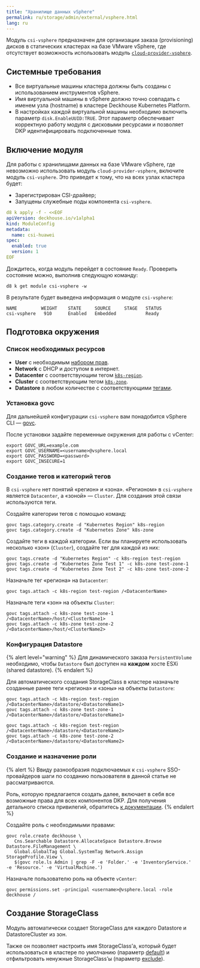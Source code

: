 ```yaml
---
title: "Хранилище данных vSphere"
permalink: ru/storage/admin/external/vsphere.html
lang: ru
---
```


Модуль `csi-vsphere` предназначен для организации заказа (provisioning) дисков в статических кластерах на базе VMware vSphere, где отсутствует возможность использовать модуль [`cloud-provider-vsphere`](../modules/cloud-provider-vsphere/).

## Системные требования

- Все виртуальные машины кластера должны быть созданы с использованием инструментов vSphere.
- Имя виртуальной машины в vSphere должно точно совпадать с именем узла (hostname) в кластере Deckhouse Kubernetes Platform.
- В настройках каждой виртуальной машины необходимо включить параметр `disk.EnableUUID:TRUE`. Этот параметр обеспечивает корректную работу модуля с дисковыми ресурсами и позволяет DKP идентифицировать подключенные тома.

## Включение модуля

Для работы с хранилищами данных на базе VMware vSphere, где невозможно использовать модуль `cloud-provider-vsphere`, включите модуль `csi-vsphere`. Это приведет к тому, что на всех узлах кластера будет:

- Зарегистрирован CSI-драйвер;
- Запущены служебные поды компонента `csi-vsphere`.

```yaml
d8 k apply -f - <<EOF
apiVersion: deckhouse.io/v1alpha1
kind: ModuleConfig
metadata:
  name: csi-huawei
spec:
  enabled: true
  version: 1
EOF
```

Дождитесь, когда модуль перейдет в состояние `Ready`. Проверить состояние можно, выполнив следующую команду:

```shell
d8 k get module csi-vsphere -w
```

В результате будет выведена информация о модуле `csi-vsphere`:

```console
NAME         WEIGHT    STATE     SOURCE     STAGE   STATUS
csi-vsphere   910      Enabled   Embedded           Ready
```

## Подготовка окружения

### Список необходимых ресурсов

* **User** с необходимым [набором прав](#создание-и-назначение-роли).
* **Network** с DHCP и доступом в интернет.
* **Datacenter** с соответствующим тегом [`k8s-region`](#создание-тегов-и-категорий-тегов).
* **Cluster** с соответствующим тегом [`k8s-zone`](#создание-тегов-и-категорий-тегов).
* **Datastore** в любом количестве с соответствующими [тегами](#конфигурация-datastore).

### Установка govc

Для дальнейшей конфигурации `csi-vsphere` вам понадобится vSphere CLI — [govc](https://github.com/vmware/govmomi/tree/master/govc#installation).

После установки задайте переменные окружения для работы с vCenter:

```shell
export GOVC_URL=example.com
export GOVC_USERNAME=<username>@vsphere.local
export GOVC_PASSWORD=<password>
export GOVC_INSECURE=1
```

### Создание тегов и категорий тегов

В `csi-vsphere` нет понятий «регион» и «зона». «Регионом» в `csi-vsphere` является `Datacenter`, а «зоной» — `Cluster`. Для создания этой связи используются теги.

Создайте категории тегов с помощью команд:

```shell
govc tags.category.create -d "Kubernetes Region" k8s-region
govc tags.category.create -d "Kubernetes Zone" k8s-zone
```

Создайте теги в каждой категории. Если вы планируете использовать несколько «зон» (`Cluster`), создайте тег для каждой из них:

```shell
govc tags.create -d "Kubernetes Region" -c k8s-region test-region
govc tags.create -d "Kubernetes Zone Test 1" -c k8s-zone test-zone-1
govc tags.create -d "Kubernetes Zone Test 2" -c k8s-zone test-zone-2
```

Назначьте тег «региона» на `Datacenter`:

```shell
govc tags.attach -c k8s-region test-region /<DatacenterName>
```

Назначьте теги «зон» на объекты `Cluster`:

```shell
govc tags.attach -c k8s-zone test-zone-1 /<DatacenterName>/host/<ClusterName1>
govc tags.attach -c k8s-zone test-zone-2 /<DatacenterName>/host/<ClusterName2>
```

### Конфигурация Datastore

{% alert level="warning" %}
Для динамического заказа `PersistentVolume` необходимо, чтобы `Datastore` был доступен на **каждом** хосте ESXi (shared datastore).
{% endalert %}

Для автоматического создания StorageClass в кластере назначьте созданные ранее теги «региона» и «зоны» на объекты `Datastore`:

```shell
govc tags.attach -c k8s-region test-region /<DatacenterName>/datastore/<DatastoreName1>
govc tags.attach -c k8s-zone test-zone-1 /<DatacenterName>/datastore/<DatastoreName1>

govc tags.attach -c k8s-region test-region /<DatacenterName>/datastore/<DatastoreName2>
govc tags.attach -c k8s-zone test-zone-2 /<DatacenterName>/datastore/<DatastoreName2>
```

### Создание и назначение роли

{% alert %}
Ввиду разнообразия подключаемых к `csi-vsphere` SSO-провайдеров шаги по созданию пользователя в данной статье не рассматриваются.

Роль, которую предлагается создать далее, включает в себя все возможные права для всех компонентов DKP.
Для получения детального списка привилегий, обратитесь [к документации](/products/kubernetes-platform/documentation/v1/modules/cloud-provider-vsphere/configuration.html#список-необходимых-привилегий).
{% endalert %}

Создайте роль с необходимыми правами:

```shell
govc role.create deckhouse \
   Cns.Searchable Datastore.AllocateSpace Datastore.Browse Datastore.FileManagement \
   Global.GlobalTag Global.SystemTag Network.Assign StorageProfile.View \
   $(govc role.ls Admin | grep -F -e 'Folder.' -e 'InventoryService.' -e 'Resource.' -e 'VirtualMachine.')
```

Назначьте пользователю роль на объекте `vCenter`:

```shell
govc permissions.set -principal <username>@vsphere.local -role deckhouse /
```

## Создание StorageClass

Модуль автоматически создает StorageClass для каждого Datastore и DatastoreCluster из зон.

Также он позволяет настроить имя StorageClass’а, который будет использоваться в кластере по умолчанию (параметр [default](#parameters-storageclass-default)) и отфильтровать ненужные StorageClass’ы (параметр [exclude](#parameters-storageclass-exclude)).
